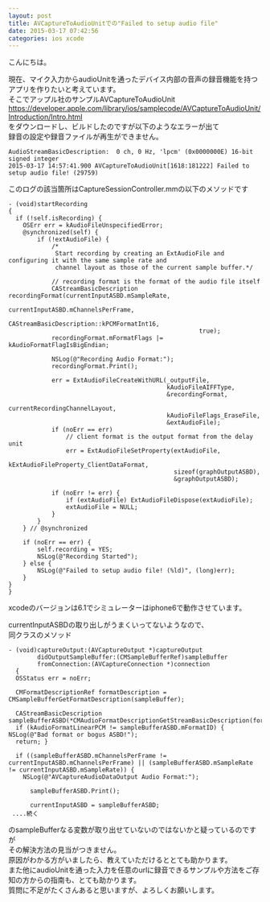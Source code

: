 ```yaml
---
layout: post
title: AVCaptureToAudioUnitでの"Failed to setup audio file"
date: 2015-03-17 07:42:56
categories: ios xcode
---
```

<!-- {% raw %} -->
<p>こんにちは。</p>

<p>現在、マイク入力からaudioUnitを通ったデバイス内部の音声の録音機能を持つアプリを作りたいと考えています。<br>
そこでアップル社のサンプルAVCaptureToAudioUnit<br>
<a href="https://developer.apple.com/library/ios/samplecode/AVCaptureToAudioUnit/Introduction/Intro.html" rel="nofollow">https://developer.apple.com/library/ios/samplecode/AVCaptureToAudioUnit/Introduction/Intro.html</a><br>
をダウンロードし、ビルドしたのですが以下のようなエラーが出て<br>
録音の設定や録音ファイルが再生ができません。</p>

<pre><code>AudioStreamBasicDescription:  0 ch, 0 Hz, 'lpcm' (0x0000000E) 16-bit
signed integer
2015-03-17 14:57:41.900 AVCaptureToAudioUnit[1618:181222] Failed to setup audio file! (29759)   
</code></pre>

<p>このログの該当箇所はCaptureSessionController.mmの以下のメソッドです</p>

<pre><code>- (void)startRecording
{
  if (!self.isRecording) {
    OSErr err = kAudioFileUnspecifiedError;
    @synchronized(self) {
        if (!extAudioFile) {
            /*
             Start recording by creating an ExtAudioFile and configuring it with the same sample rate and
             channel layout as those of the current sample buffer.*/

            // recording format is the format of the audio file itself
            CAStreamBasicDescription recordingFormat(currentInputASBD.mSampleRate,
                                                     currentInputASBD.mChannelsPerFrame,
                                                     CAStreamBasicDescription::kPCMFormatInt16,
                                                     true);
            recordingFormat.mFormatFlags |= kAudioFormatFlagIsBigEndian;

            NSLog(@"Recording Audio Format:");
            recordingFormat.Print();

            err = ExtAudioFileCreateWithURL(_outputFile,
                                            kAudioFileAIFFType,
                                            &amp;recordingFormat,
                                            currentRecordingChannelLayout,
                                            kAudioFileFlags_EraseFile,
                                            &amp;extAudioFile);
            if (noErr == err)
                // client format is the output format from the delay unit
                err = ExtAudioFileSetProperty(extAudioFile,
                                              kExtAudioFileProperty_ClientDataFormat,
                                              sizeof(graphOutputASBD),
                                              &amp;graphOutputASBD);

            if (noErr != err) {
                if (extAudioFile) ExtAudioFileDispose(extAudioFile);
                extAudioFile = NULL;
            }
        }
    } // @synchronized

    if (noErr == err) {
        self.recording = YES;
        NSLog(@"Recording Started");
    } else {
        NSLog(@"Failed to setup audio file! (%ld)", (long)err);
    }
}
}
</code></pre>

<p>xcodeのバージョンは6.1でシミュレーターはiphone6で動作させています。</p>

<p>currentInputASBDの取り出しがうまくいってないようなので、<br>
同クラスのメソッド</p>

<pre><code>- (void)captureOutput:(AVCaptureOutput *)captureOutput
        didOutputSampleBuffer:(CMSampleBufferRef)sampleBuffer
        fromConnection:(AVCaptureConnection *)connection
  {
  OSStatus err = noErr;

  CMFormatDescriptionRef formatDescription = CMSampleBufferGetFormatDescription(sampleBuffer);

  CAStreamBasicDescription sampleBufferASBD(*CMAudioFormatDescriptionGetStreamBasicDescription(formatDescription));
  if (kAudioFormatLinearPCM != sampleBufferASBD.mFormatID) { NSLog(@"Bad format or bogus ASBD!");
  return; }

  if ((sampleBufferASBD.mChannelsPerFrame != currentInputASBD.mChannelsPerFrame) || (sampleBufferASBD.mSampleRate != currentInputASBD.mSampleRate)) {
    NSLog(@"AVCaptureAudioDataOutput Audio Format:");

      sampleBufferASBD.Print();

      currentInputASBD = sampleBufferASBD;
 ....続く
</code></pre>

<p>のsampleBufferなる変数が取り出せていないのではないかと疑っているのですが<br>
その解決方法の見当がつきません。<br>
原因がわかる方がいましたら、教えていただけるととても助かります。<br>
また他にaudioUnitを通った入力を任意のurlに録音できるサンプルや方法をご存知の方からの指南も、とても助かります。<br>
質問に不足がたくさんあると思いますが、よろしくお願いします。</p>
<!-- {% endraw %} -->

